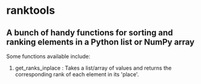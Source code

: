 # ranktools
## A bunch of handy functions for sorting and ranking elements in a Python list or NumPy array

Some functions available include:
1. get_ranks_inplace : Takes a list/array of values and returns the corresponding rank of each element in its 'place'.
